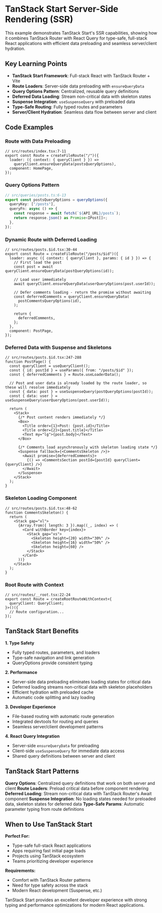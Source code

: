 # TanStack Start Server-Side Rendering (SSR)

This example demonstrates TanStack Start's SSR capabilities, showing how it combines TanStack Router with React Query for type-safe, full-stack React applications with efficient data preloading and seamless server/client hydration.

## Key Learning Points

- **TanStack Start Framework**: Full-stack React with TanStack Router + Vite
- **Route Loaders**: Server-side data preloading with `ensureQueryData`
- **Query Options Pattern**: Centralized, reusable query definitions
- **Deferred Data Loading**: Stream non-critical data with skeleton states
- **Suspense Integration**: `useSuspenseQuery` with preloaded data
- **Type-Safe Routing**: Fully typed routes and parameters
- **Server/Client Hydration**: Seamless data flow between server and client

## Code Examples

### Route with Data Preloading

```tsx
// src/routes/index.tsx:7-11
export const Route = createFileRoute("/")({
  loader: ({ context: { queryClient } }) =>
    queryClient.ensureQueryData(postsQueryOptions),
  component: HomePage,
});
```

### Query Options Pattern

```typescript
// src/queries/posts.ts:6-13
export const postsQueryOptions = queryOptions({
  queryKey: ["/posts"],
  queryFn: async () => {
    const response = await fetch(`${API_URL}/posts`);
    return response.json() as Promise<IPost[]>;
  },
});
```

### Dynamic Route with Deferred Loading

```tsx
// src/routes/posts.$id.tsx:30-44
export const Route = createFileRoute("/posts/$id")({
  loader: async ({ context: { queryClient }, params: { id } }) => {
    // First load the post
    const post = await queryClient.ensureQueryData(postQueryOptions(id));

    // Load user immediately
    await queryClient.ensureQueryData(userQueryOptions(post.userId));

    // Defer comments loading - return the promise without awaiting
    const deferredComments = queryClient.ensureQueryData(
      postCommentsQueryOptions(id),
    );

    return {
      deferredComments,
    };
  },
  component: PostPage,
});
```

### Deferred Data with Suspense and Skeletons

```tsx
// src/routes/posts.$id.tsx:247-288
function PostPage() {
  const queryClient = useQueryClient();
  const { id: postId } = useParams({ from: "/posts/$id" });
  const { deferredComments } = Route.useLoaderData();

  // Post and user data is already loaded by the route loader, so these will resolve immediately
  const { data: post } = useSuspenseQuery(postQueryOptions(postId));
  const { data: user } = useSuspenseQuery(userQueryOptions(post.userId));

  return (
    <Stack>
      {/* Post content renders immediately */}
      <Box>
        <Title order={1}>Post: {post.id}</Title>
        <Title order={2}>{post.title}</Title>
        <Text my="lg">{post.body}</Text>
      </Box>

      {/* Comments load asynchronously with skeleton loading state */}
      <Suspense fallback={<CommentsSkeleton />}>
        <Await promise={deferredComments}>
          {() => <CommentsSection postId={postId} queryClient={queryClient} />}
        </Await>
      </Suspense>
    </Stack>
  );
}
```

### Skeleton Loading Component

```tsx
// src/routes/posts.$id.tsx:48-62
function CommentsSkeleton() {
  return (
    <Stack gap="xl">
      {Array.from({ length: 3 }).map((_, index) => (
        <Card withBorder key={index}>
          <Stack gap="xs">
            <Skeleton height={20} width="30%" />
            <Skeleton height={16} width="50%" />
            <Skeleton height={60} />
          </Stack>
        </Card>
      ))}
    </Stack>
  );
}
```

### Root Route with Context

```tsx
// src/routes/__root.tsx:22-24
export const Route = createRootRouteWithContext<{
  queryClient: QueryClient;
}>()({
  // Route configuration...
});
```

## TanStack Start Benefits

**1. Type Safety**

- Fully typed routes, parameters, and loaders
- Type-safe navigation and link generation
- QueryOptions provide consistent typing

**2. Performance**

- Server-side data preloading eliminates loading states for critical data
- Deferred loading streams non-critical data with skeleton placeholders
- Efficient hydration with preloaded cache
- Automatic code splitting and lazy loading

**3. Developer Experience**

- File-based routing with automatic route generation
- Integrated devtools for routing and queries
- Seamless server/client development patterns

**4. React Query Integration**

- Server-side `ensureQueryData` for preloading
- Client-side `useSuspenseQuery` for immediate data access
- Shared query definitions between server and client

## TanStack Start Patterns

**Query Options**: Centralized query definitions that work on both server and client
**Route Loaders**: Preload critical data before component rendering
**Deferred Loading**: Stream non-critical data with TanStack Router's Await component
**Suspense Integration**: No loading states needed for preloaded data, skeleton states for deferred data
**Type-Safe Params**: Automatic parameter typing from route definitions

## When to Use TanStack Start

**Perfect For:**

- Type-safe full-stack React applications
- Apps requiring fast initial page loads
- Projects using TanStack ecosystem
- Teams prioritizing developer experience

**Requirements:**

- Comfort with TanStack Router patterns
- Need for type safety across the stack
- Modern React development (Suspense, etc.)

TanStack Start provides an excellent developer experience with strong typing and performance optimizations for modern React applications.
